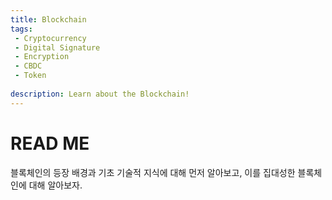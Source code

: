 ```yaml
---
title: Blockchain
tags: 
 - Cryptocurrency
 - Digital Signature
 - Encryption
 - CBDC
 - Token
 
description: Learn about the Blockchain!
---
```



# READ ME
블록체인의 등장 배경과 기초 기술적 지식에 대해 먼저 알아보고, 이를 집대성한 블록체인에 대해 알아보자.  